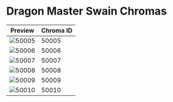 # Dragon Master Swain Chromas

| Preview | Chroma ID |
|---------|-----------|
| ![50005](https://raw.communitydragon.org/latest/plugins/rcp-be-lol-game-data/global/default/v1/champion-chroma-images/50/50005.png) | 50005 |
| ![50006](https://raw.communitydragon.org/latest/plugins/rcp-be-lol-game-data/global/default/v1/champion-chroma-images/50/50006.png) | 50006 |
| ![50007](https://raw.communitydragon.org/latest/plugins/rcp-be-lol-game-data/global/default/v1/champion-chroma-images/50/50007.png) | 50007 |
| ![50008](https://raw.communitydragon.org/latest/plugins/rcp-be-lol-game-data/global/default/v1/champion-chroma-images/50/50008.png) | 50008 |
| ![50009](https://raw.communitydragon.org/latest/plugins/rcp-be-lol-game-data/global/default/v1/champion-chroma-images/50/50009.png) | 50009 |
| ![50010](https://raw.communitydragon.org/latest/plugins/rcp-be-lol-game-data/global/default/v1/champion-chroma-images/50/50010.png) | 50010 |